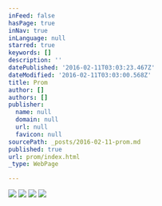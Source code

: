 ```yaml
---
inFeed: false
hasPage: true
inNav: true
inLanguage: null
starred: true
keywords: []
description: ''
datePublished: '2016-02-11T03:03:23.467Z'
dateModified: '2016-02-11T03:03:00.568Z'
title: Prom
author: []
authors: []
publisher:
  name: null
  domain: null
  url: null
  favicon: null
sourcePath: _posts/2016-02-11-prom.md
published: true
url: prom/index.html
_type: WebPage

---
```

![](https://the-grid-user-content.s3-us-west-2.amazonaws.com/075b74db-4178-4f9c-872c-684dfd7ceffb.jpg)
![](https://the-grid-user-content.s3-us-west-2.amazonaws.com/883409f4-f1fd-455c-8bd4-b853bc2be712.jpg)
![](https://the-grid-user-content.s3-us-west-2.amazonaws.com/5e40c38c-388d-4df3-94d4-e1e956a51be0.jpg)
![](https://the-grid-user-content.s3-us-west-2.amazonaws.com/ccc69c51-c6d0-4290-8237-ffb79c69e7f4.jpg)
